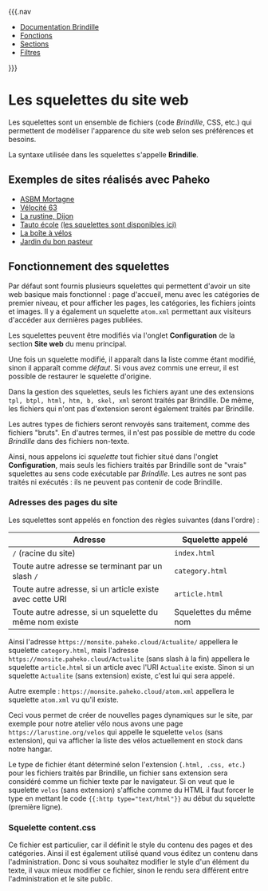 {{{.nav

* [Documentation Brindille](brindille.html)
* [Fonctions](brindille_functions.html)
* [Sections](brindille_sections.html)
* [Filtres](brindille_modifiers.html)

}}}

# Les squelettes du site web

Les squelettes sont un ensemble de fichiers (code *Brindille*, CSS, etc.) qui permettent de modéliser l'apparence du site web selon ses préférences et besoins.

La syntaxe utilisée dans les squelettes s'appelle **Brindille**.

## Exemples de sites réalisés avec Paheko

* [ASBM Mortagne](https://asbm-mortagne.fr/)
* [Vélocité 63](https://www.velocite63.fr/)
* [La rustine, Dijon](https://larustine.org/)
* [Tauto école](https://tauto-ecole.net/) [(les squelettes sont disponibles ici)](https://gitlab.com/noizette/squelettes-garradin-tauto-ecole/)
* [La boîte à vélos](https://boiteavelos.chenove.net/)
* [Jardin du bon pasteur](https://jardindubonpasteur.fr)

## Fonctionnement des squelettes

Par défaut sont fournis plusieurs squelettes qui permettent d'avoir un site web basique mais fonctionnel : page d'accueil, menu avec les catégories de premier niveau, et pour afficher les pages, les catégories, les fichiers joints et images. Il y a également un squelette `atom.xml` permettant aux visiteurs d'accéder aux dernières pages publiées.

Les squelettes peuvent être modifiés via l'onglet **Configuration** de la section **Site web** du menu principal.

Une fois un squelette modifié, il apparaît dans la liste comme étant modifié, sinon il apparaît comme *défaut*. Si vous avez commis une erreur, il est possible de restaurer le squelette d'origine.

Dans la gestion des squelettes, seuls les fichiers ayant une des extensions `tpl, btpl, html, htm, b, skel, xml` seront traités par Brindille. De même, les fichiers qui n'ont pas d'extension seront également traités par Brindille.

Les autres types de fichiers seront renvoyés sans traitement, comme des fichiers "bruts". En d'autres termes, il n'est pas possible de mettre du code *Brindille* dans des fichiers non-texte.

Ainsi, nous appelons ici *squelette* tout fichier situé dans l'onglet **Configuration**, mais seuls les fichiers traités par Brindille sont de "vrais" squelettes au sens code exécutable par *Brindille*. Les autres ne sont pas traités ni exécutés : ils ne peuvent pas contenir de code Brindille.

### Adresses des pages du site

Les squelettes sont appelés en fonction des règles suivantes (dans l'ordre) :

| Adresse | Squelette appelé |
| ---- | ---- |
| `/` (racine du site) | `index.html` |
| Toute autre adresse se terminant par un slash `/` | `category.html` |
| Toute autre adresse, si un article existe avec cette URI | `article.html` |
| Toute autre adresse, si un squelette du même nom existe | Squelettes du même nom |

Ainsi l'adresse `https://monsite.paheko.cloud/Actualite/` appellera le squelette `category.html`, mais l'adresse `https://monsite.paheko.cloud/Actualite` (sans slash à la fin) appellera le squelette `article.html` si un article avec l'URI `Actualite` existe. Sinon si un squelette `Actualite` (sans extension) existe, c'est lui qui sera appelé.

Autre exemple : `https://monsite.paheko.cloud/atom.xml` appellera le squelette `atom.xml` vu qu'il existe.

Ceci vous permet de créer de nouvelles pages dynamiques sur le site, par exemple pour notre atelier vélo nous avons une page `https://larustine.org/velos` qui appelle le squelette `velos` (sans extension), qui va afficher la liste des vélos actuellement en stock dans notre hangar.

Le type de fichier étant déterminé selon l'extension (`.html, .css, etc.`) pour les fichiers traités par Brindille, un fichier sans extension sera considéré comme un fichier texte par le navigateur. Si on veut que le squelette `velos` (sans extension) s'affiche comme du HTML il faut forcer le type en mettant le code `{{:http type="text/html"}}` au début du squelette (première ligne).

### Squelette content.css

Ce fichier est particulier, car il définit le style du contenu des pages et des catégories. Ainsi il est également utilisé quand vous éditez un contenu dans l'administration. Donc si vous souhaitez modifier le style d'un élément du texte, il vaux mieux modifier ce fichier, sinon le rendu sera différent entre l'administration et le site public.
